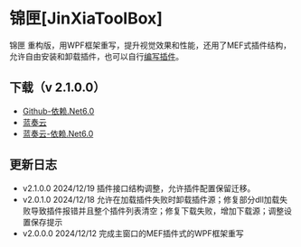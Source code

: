 # 锦匣[JinXiaToolBox]
锦匣 重构版，用WPF框架重写，提升视觉效果和性能，还用了MEF式插件结构，允许自由安装和卸载插件，也可以自行[编写插件](https://github.com/tp1415926535/JinXiaPluginExample)。      


## 下载（v 2.1.0.0）

- [Github-依赖.Net6.0](https://github.com/tp1415926535/JinXiaToolBox/blob/main/%E9%94%A6%E5%8C%A3v2.1.0.0-%E4%BE%9D%E8%B5%96.NET6.0.zip)
- [蓝奏云](https://wwvr.lanzn.com/iTb1E2ihtf0h)
- [蓝奏云-依赖.Net6.0](https://wwvr.lanzn.com/iRBAC2ihtf2j)

## 更新日志
* v2.1.0.0 2024/12/19 插件接口结构调整，允许插件配置保留迁移。
* v2.0.1.0 2024/12/18 允许在加载插件失败时卸载插件源；修复部分dll加载失败导致插件报错并且整个插件列表清空；修复下载失败，增加下载源；调整设置保存提示
* v2.0.0.0 2024/12/12 完成主窗口的MEF插件式的WPF框架重写

